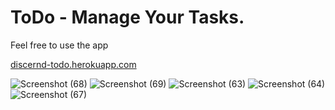<h1>ToDo - Manage Your Tasks.</h1>

<p>Feel free to use the app</p>


<a href="discernd-todo.herokuapp.com">discernd-todo.herokuapp.com</a>

![Screenshot (68)](https://user-images.githubusercontent.com/59583118/110222789-850c9a80-7edd-11eb-97d9-731a3c53f236.png)
![Screenshot (69)](https://user-images.githubusercontent.com/59583118/110222777-6a3a2600-7edd-11eb-911d-726bc74fdcff.png)
![Screenshot (63)](https://user-images.githubusercontent.com/59583118/110222794-9190f300-7edd-11eb-8cc9-851db337fa65.png)
![Screenshot (64)](https://user-images.githubusercontent.com/59583118/110222802-9b1a5b00-7edd-11eb-9e5e-d30fa16110ae.png)
![Screenshot (67)](https://user-images.githubusercontent.com/59583118/110222807-a3729600-7edd-11eb-9cb0-0426f85688f6.png)

